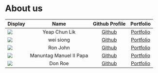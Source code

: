 # About us

Display | Name | Github Profile | Portfolio 
--------|:----:|:--------------:|:---------:
![](https://via.placeholder.com/100.png?text=Photo) | Yeap Chun Lik | [Github](https://github.com/yeapcl) | [Portfolio](docs/team/yeapcl.md)
![](https://via.placeholder.com/100.png?text=Photo) | wei siong| [Github](https://github.com/weisiong24) | [Portfolio](docs/team/weisiong.md)
![](https://via.placeholder.com/100.png?text=Photo) | Ron John | [Github](https://github.com/) | [Portfolio](docs/team/johndoe.md)
![](https://via.placeholder.com/100.png?text=Photo) | Manuntag Manuel II Papa | [Github](https://github.com/manuelmanuntag96) | [Portfolio](docs/team/manuelmanuntag.md)
![](https://via.placeholder.com/100.png?text=Photo) | Don Roe | [Github](https://github.com/) | [Portfolio](docs/team/johndoe.md)
